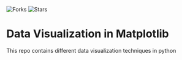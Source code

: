 ![Forks](https://img.shields.io/badge/forks-1-blue)
![Stars](https://img.shields.io/badge/stars-2-yellow)


# Data Visualization in Matplotlib
 This repo contains different data visualization techniques in python
